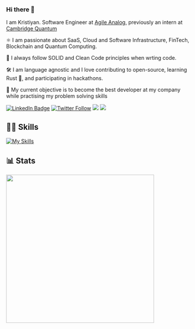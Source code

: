 ### Hi there 👋

I am Kristiyan. Software Engineer at [Agile Analog](https://www.agileanalog.com/), previously an intern at [Cambridge Quantum](https://cambridgequantum.com/) 

⚛️ I am passionate about SaaS, Cloud and Software Infrastructure, FinTech, Blockchain and Quantum Computing.

📖 I always follow SOLID and Clean Code principles when wrting code.

🛠️ I am language agnostic and I love contributing to open-source, learning Rust 🦀, and participating in hackathons.

🎯 My current objective is to become the best developer at my company while practising my problem solving skills 

[![LinkedIn Badge](https://img.shields.io/badge/LinkedIn-Profile-informational?style=flat&logo=linkedin&logoColor=white&color=blue)](https://www.linkedin.com/in/kristiyan-dilov-4317a4178/)
[![Twitter Follow](https://img.shields.io/twitter/follow/kristiyan514?label=kristiyan514&logo=twitter&style=flat&color=blue)](https://twitter.com/kristiyan514)
![](https://dcbadge.vercel.app/api/shield/520315179171446785?style=flat)
![](https://www.codewars.com/users/kris524/badges/micro)

## 👨‍💻 Skills
[![My Skills](https://skillicons.dev/icons?i=python,rust,aws,git,docker,flask,django,gitlab,js,nodejs,express,githubactions)](https://skillicons.dev)


## 📊 Stats

<!-- 
<p>
  <a href="#"><img src="https://github-readme-streak-stats.herokuapp.com/?user=kris524&count_private=true" width="400"></a>
</p>
  -->
 <p>
  <a href="#"><img src="https://github-readme-stats.vercel.app/api?username=kris524&show_icons=true&count_private=true" width="400"></a>
</p>
 
